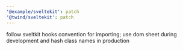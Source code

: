 ```yaml
---
'@example/sveltekit': patch
'@twind/sveltekit': patch
---
```


follow sveltkit hooks convention for importing; use dom sheet during development and hash class names in production
